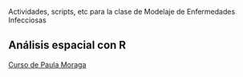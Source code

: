 Actividades, scripts, etc para la clase de Modelaje de Enfermedades Infecciosas


## Análisis espacial con R
[Curso de Paula Moraga](https://www.paulamoraga.com/presentation-course/#/)

